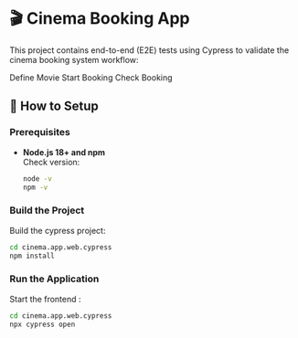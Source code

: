 # 🎬 Cinema Booking App

This project contains end-to-end (E2E) tests using Cypress to validate the cinema booking system workflow:

Define Movie
Start Booking
Check Booking


## 🚀 How to Setup

### Prerequisites

- **Node.js 18+ and npm**  
  Check version:  
  ```bash
  node -v
  npm -v
  ```


### Build the Project


Build the cypress project:

```bash
cd cinema.app.web.cypress
npm install
```

### Run the Application


Start the frontend :

```bash
cd cinema.app.web.cypress
npx cypress open
```

